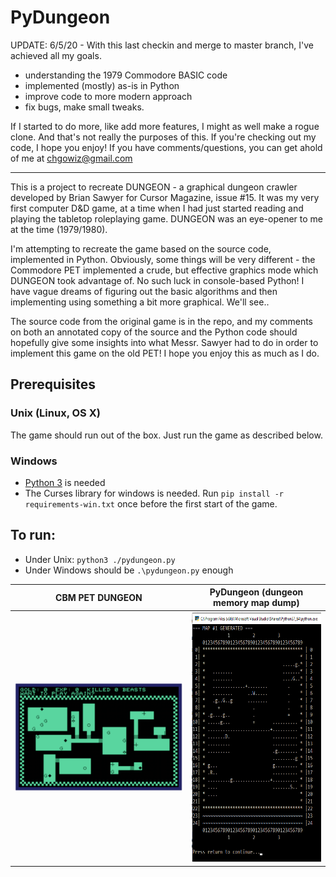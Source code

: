 # PyDungeon

UPDATE: 6/5/20 - With this last checkin and merge to master branch, I've achieved all my goals.
- understanding the 1979 Commodore BASIC code
- implemented (mostly) as-is in Python
- improve code to more modern approach
- fix bugs, make small tweaks.

If I started to do more, like add more features, I might as well make a rogue clone. And that's not really the purposes of this. If you're checking out my code, I hope you enjoy! If you have comments/questions, you can get ahold of me at chgowiz@gmail.com

------

This is a project to recreate DUNGEON - a graphical dungeon crawler developed by Brian Sawyer for Cursor Magazine, issue #15. It was my very first computer D&D game, at a time when I had just started reading and playing the tabletop roleplaying game. DUNGEON was an eye-opener to me at the time (1979/1980).

I'm attempting to recreate the game based on the source code, implemented in Python. Obviously, some things will be very different - the Commodore PET implemented a crude, but effective graphics mode which DUNGEON took advantage of. No such luck in console-based Python! I have vague dreams of figuring out the basic algorithms and then implementing using something a bit more graphical. We'll see..

The source code from the original game is in the repo, and my comments on both an annotated copy of the source and the Python code should hopefully give some insights into what Messr. Sawyer had to do in order to implement this game on the old PET! I hope you enjoy this as much as I do.

## Prerequisites

### Unix (Linux, OS X)

The game should run out of the box. Just run the game as described below.

### Windows

- [Python 3](https://www.python.org/) is needed
- The Curses library for windows is needed. Run `pip install -r requirements-win.txt` once before the first start of the game.

## To run:

- Under Unix: `python3 ./pydungeon.py`
- Under Windows should be `.\pydungeon.py` enough

|CBM PET DUNGEON|PyDungeon (dungeon memory map dump)|
:--------------:|:-----------------:
<img src="images/EZUIm_7WAAA0QpL.png" width=400>|<img src="images/EZUIcPkWoAMG0nK.png" height=400>
